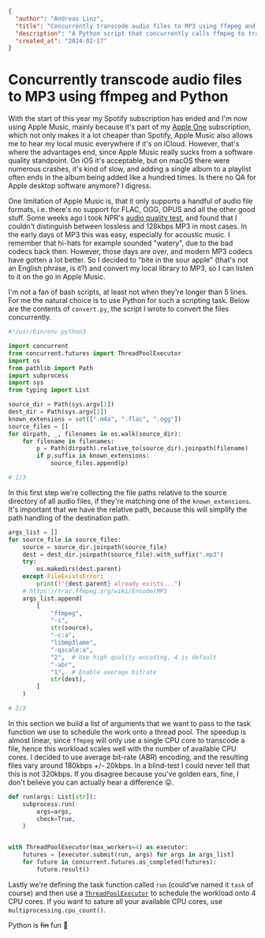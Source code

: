 ```json
{
  "author": "Andreas Linz",
  "title": "Concurrently transcode audio files to MP3 using ffmpeg and Python",
  "description": "A Python script that concurrently calls ffmpeg to transcode audio files to MP3.",
  "created_at": "2024-02-17"
}
```
# Concurrently transcode audio files to MP3 using ffmpeg and Python

With the start of this year my Spotify subscription has ended and I'm now using Apple Music, mainly because it's part of my [Apple One](https://www.apple.com/de/apple-one/) subscription, which not only makes it a lot cheaper than Spotify, Apple Music also allows me to hear my local music everywhere if it's on iCloud. However, that's where the advantages end, since Apple Music really sucks from a software quality standpoint. On iOS it's acceptable, but on macOS there were numerous crashes, it's kind of slow, and adding a single album to a playlist often ends in the album being added like a hundred times. Is there no QA for Apple desktop software anymore? I digress.

One limitation of Apple Music is, that it only supports a handful of audio file formats, i.e. there's no support for FLAC, OGG, OPUS and all the other good stuff. Some weeks ago I took NPR's [audio quality test](https://www.npr.org/sections/therecord/2015/06/02/411473508/how-well-can-you-hear-audio-quality), and found that I couldn't distinguish between lossless and 128kbps MP3 in most cases. In the early days of MP3 this was easy, especially for acoustic music. I remember that hi-hats for example sounded "watery", due to the bad codecs back then. However, those days are over, and modern MP3 codecs have gotten a lot better. So I decided to "bite in the sour apple" (that's not an English phrase, is it?) and convert my local library to MP3, so I can listen to it on the go in Apple Music.

I'm not a fan of bash scripts, at least not when they're longer than 5 lines. For me the natural choice is to use Python for such a scripting task. Below are the contents of `convert.py`, the script I wrote to convert the files concurrently. 

```python
#!/usr/bin/env python3

import concurrent
from concurrent.futures import ThreadPoolExecutor
import os
from pathlib import Path
import subprocess
import sys
from typing import List

source_dir = Path(sys.argv[1])
dest_dir = Path(sys.argv[2])
known_extensions = set([".m4a", ".flac", ".ogg"])
source_files = []
for dirpath, _, filenames in os.walk(source_dir):
    for filename in filenames:
        p = Path(dirpath).relative_to(source_dir).joinpath(filename)
        if p.suffix in known_extensions:
            source_files.append(p)

# 1/3
```

In this first step we're collecting the file paths relative to the source directory of all audio files, if they're matching one of the `known_extensions`. It's important that we have the relative path, because this will simplify the path handling of the destination path.

```python
args_list = []
for source_file in source_files:
    source = source_dir.joinpath(source_file)
    dest = dest_dir.joinpath(source_file).with_suffix(".mp3")
    try:
        os.makedirs(dest.parent)
    except FileExistsError:
        print(f"{dest.parent} already exists...")
    # https://trac.ffmpeg.org/wiki/Encode/MP3
    args_list.append(
        [
            "ffmpeg",
            "-i",
            str(source),
            "-c:a",
            "libmp3lame",
            "-qscale:a",
            "2",  # Use high quality encoding, 4 is default
            "-abr",
            "1",  # Enable average bitrate
            str(dest),
        ]
    )

# 2/3
```

In this section we build a list of arguments that we want to pass to the task function we use to schedule the work onto a thread pool. The speedup is almost linear, since `ffmpeg` will only use a single CPU core to transcode a file, hence this workload scales well with the number of available CPU cores. I decided to use average bit-rate (ABR) encoding, and the resulting files vary around 180kbps +/- 20kbps.
In a blind-test I could never tell that this is not 320kbps. If you disagree because you've golden ears, fine, I don't believe you can actually hear a difference 😛.

```python
def run(args: List[str]):
    subprocess.run(
        args=args,
        check=True,
    )


with ThreadPoolExecutor(max_workers=4) as executor:
    futures = [executor.submit(run, args) for args in args_list]
    for future in concurrent.futures.as_completed(futures):
        future.result()
```

Lastly we're defining the task function called `run` (could've named it `task` of course) and then use a [`ThreadPoolExecutor`](https://docs.python.org/3/library/concurrent.futures.html#threadpoolexecutor) to schedule the workload onto 4 CPU cores. If you want to sature all your available CPU cores, use `multiprocessing.cpu_count()`.

Python is ~~fin~~ fun 🥳
